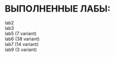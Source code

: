 # ВЫПОЛНЕННЫЕ ЛАБЫ:
lab2  
lab3  
lab5 (7 variant)  
lab6 (38 variant)  
lab7 (14 variant)  
lab9 (3 variant)  

